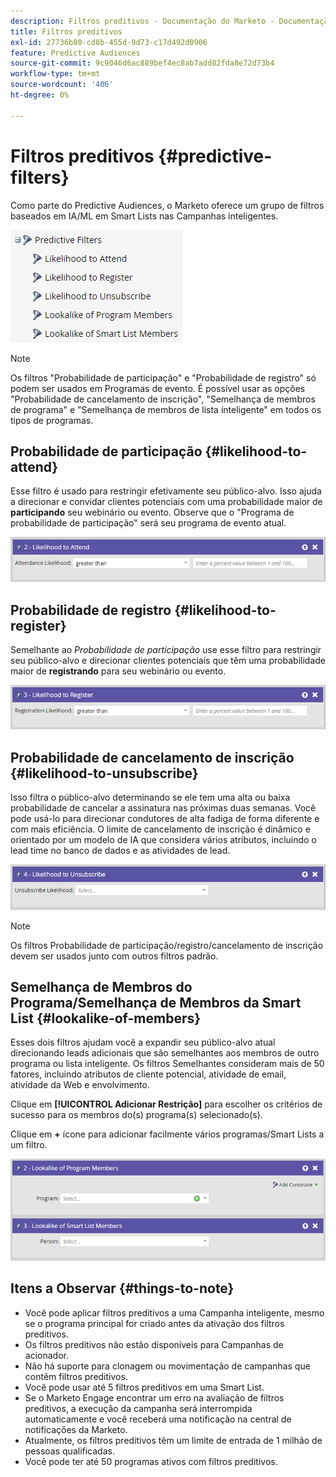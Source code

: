 ```yaml
---
description: Filtros preditivos - Documentação do Marketo - Documentação do produto
title: Filtros preditivos
exl-id: 27736b80-cd8b-455d-9d73-c17d492d0906
feature: Predictive Audiences
source-git-commit: 9c9046d6ac889bef4ec8ab7add82fda8e72d73b4
workflow-type: tm+mt
source-wordcount: '406'
ht-degree: 0%

---
```


# Filtros preditivos {#predictive-filters}

Como parte do Predictive Audiences, o Marketo oferece um grupo de filtros baseados em IA/ML em Smart Lists nas Campanhas inteligentes.

![Imagem um](assets/predictive-filters-1.png)

>[!NOTE]
>
>Os filtros &quot;Probabilidade de participação&quot; e &quot;Probabilidade de registro&quot; só podem ser usados em Programas de evento. É possível usar as opções &quot;Probabilidade de cancelamento de inscrição&quot;, &quot;Semelhança de membros de programa&quot; e &quot;Semelhança de membros de lista inteligente&quot; em todos os tipos de programas.

## Probabilidade de participação {#likelihood-to-attend}

Esse filtro é usado para restringir efetivamente seu público-alvo. Isso ajuda a direcionar e convidar clientes potenciais com uma probabilidade maior de **participando** seu webinário ou evento. Observe que o &quot;Programa de probabilidade de participação&quot; será seu programa de evento atual.

![Imagem dois](assets/predictive-filters-2.png)

## Probabilidade de registro {#likelihood-to-register}

Semelhante ao _Probabilidade de participação_ use esse filtro para restringir seu público-alvo e direcionar clientes potenciais que têm uma probabilidade maior de **registrando** para seu webinário ou evento.

![Imagem três](assets/predictive-filters-3.png)

## Probabilidade de cancelamento de inscrição {#likelihood-to-unsubscribe}

Isso filtra o público-alvo determinando se ele tem uma alta ou baixa probabilidade de cancelar a assinatura nas próximas duas semanas. Você pode usá-lo para direcionar condutores de alta fadiga de forma diferente e com mais eficiência. O limite de cancelamento de inscrição é dinâmico e orientado por um modelo de IA que considera vários atributos, incluindo o lead time no banco de dados e as atividades de lead.

![Imagem quatro](assets/predictive-filters-4.png)

>[!NOTE]
>
>Os filtros Probabilidade de participação/registro/cancelamento de inscrição devem ser usados junto com outros filtros padrão.

## Semelhança de Membros do Programa/Semelhança de Membros da Smart List {#lookalike-of-members}

Esses dois filtros ajudam você a expandir seu público-alvo atual direcionando leads adicionais que são semelhantes aos membros de outro programa ou lista inteligente. Os filtros Semelhantes consideram mais de 50 fatores, incluindo atributos de cliente potencial, atividade de email, atividade da Web e envolvimento.

Clique em **[!UICONTROL Adicionar Restrição]** para escolher os critérios de sucesso para os membros do(s) programa(s) selecionado(s).

Clique em **+** ícone para adicionar facilmente vários programas/Smart Lists a um filtro.

![Imagem cinco](assets/predictive-filters-5.png)

## Itens a Observar {#things-to-note}

* Você pode aplicar filtros preditivos a uma Campanha inteligente, mesmo se o programa principal for criado antes da ativação dos filtros preditivos.
* Os filtros preditivos não estão disponíveis para Campanhas de acionador.
* Não há suporte para clonagem ou movimentação de campanhas que contêm filtros preditivos.
* Você pode usar até 5 filtros preditivos em uma Smart List.
* Se o Marketo Engage encontrar um erro na avaliação de filtros preditivos, a execução da campanha será interrompida automaticamente e você receberá uma notificação na central de notificações da Marketo.
* Atualmente, os filtros preditivos têm um limite de entrada de 1 milhão de pessoas qualificadas.
* Você pode ter até 50 programas ativos com filtros preditivos.
